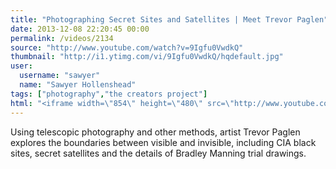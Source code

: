 ```yaml
---
title: "Photographing Secret Sites and Satellites | Meet Trevor Paglen"
date: 2013-12-08 22:20:45 00:00
permalink: /videos/2134
source: "http://www.youtube.com/watch?v=9Igfu0VwdkQ"
thumbnail: "http://i1.ytimg.com/vi/9Igfu0VwdkQ/hqdefault.jpg"
user:
  username: "sawyer"
  name: "Sawyer Hollenshead"
tags: ["photography","the creators project"]
html: "<iframe width=\"854\" height=\"480\" src=\"http://www.youtube.com/embed/9Igfu0VwdkQ?wmode=transparent&feature=oembed\" frameborder=\"0\" allowfullscreen></iframe>"
---
```


Using telescopic photography and other methods, artist Trevor Paglen explores the boundaries between visible and invisible, including CIA black sites, secret satellites and the details of Bradley Manning trial drawings.